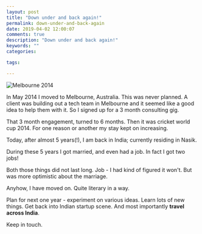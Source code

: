 ```yaml
---
layout: post
title: "Down under and back again!"
permalink: down-under-and-back-again
date: 2019-04-02 12:00:07
comments: true
description: "Down under and back again!"
keywords: ""
categories:

tags:

---
```


![Melbourne 2014](/images/melbourne-image.jpg)

In May 2014 I moved to Melbourne, Australia. This was never planned. A client was building out a tech team in Melbourne and it seemed like a good idea to help them with it. So I signed up for a 3 month consulting gig.

That 3 month engagement, turned to 6 months. Then it was cricket world cup 2014. For one reason or another my stay kept on increasing.

Today, after almost 5 years(!), I am back in India; currently residing in Nasik.

During these 5 years I got married, and even had a job. In fact I got two jobs!

Both those things did not last long. Job - I had kind of figured it won't. But was more optimistic about the marriage.

Anyhow, I have moved on. Quite literary in a way.

Plan for next one year - experiment on various ideas. Learn lots of new things. Get back into Indian startup scene. And most importantly **travel across India**.

Keep in touch.
